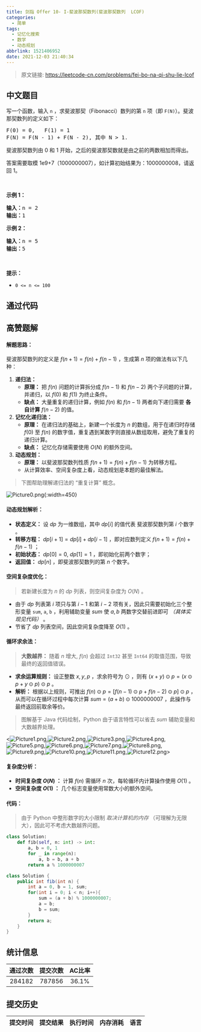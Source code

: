```yaml
---
title: 剑指 Offer 10- I-斐波那契数列(斐波那契数列  LCOF)
categories:
  - 简单
tags:
  - 记忆化搜索
  - 数学
  - 动态规划
abbrlink: 1521406952
date: 2021-12-03 21:40:34
---
```


> 原文链接: https://leetcode-cn.com/problems/fei-bo-na-qi-shu-lie-lcof




## 中文题目
<div><p>写一个函数，输入 <code>n</code> ，求斐波那契（Fibonacci）数列的第 <code>n</code> 项（即 <code>F(N)</code>）。斐波那契数列的定义如下：</p>

<pre>
F(0) = 0,   F(1) = 1
F(N) = F(N - 1) + F(N - 2), 其中 N > 1.</pre>

<p>斐波那契数列由 0 和 1 开始，之后的斐波那契数就是由之前的两数相加而得出。</p>

<p>答案需要取模 1e9+7（1000000007），如计算初始结果为：1000000008，请返回 1。</p>

<p> </p>

<p><strong>示例 1：</strong></p>

<pre>
<strong>输入：</strong>n = 2
<strong>输出：</strong>1
</pre>

<p><strong>示例 2：</strong></p>

<pre>
<strong>输入：</strong>n = 5
<strong>输出：</strong>5
</pre>

<p> </p>

<p><strong>提示：</strong></p>

<ul>
	<li><code>0 <= n <= 100</code></li>
</ul>
</div>

## 通过代码
<RecoDemo>
</RecoDemo>


## 高赞题解
#### 解题思路：

斐波那契数列的定义是 $f(n + 1) = f(n) + f(n - 1)$ ，生成第 $n$ 项的做法有以下几种：
1. **递归法：**
    - **原理：** 把 $f(n)$ 问题的计算拆分成 $f(n-1)$ 和 $f(n-2)$ 两个子问题的计算，并递归，以 $f(0)$ 和 $f(1)$ 为终止条件。
    - **缺点：** 大量重复的递归计算，例如 $f(n)$ 和 $f(n - 1)$ 两者向下递归需要 **各自计算** $f(n - 2)$ 的值。
2. **记忆化递归法：**
    - **原理：** 在递归法的基础上，新建一个长度为 $n$ 的数组，用于在递归时存储 $f(0)$ 至 $f(n)$ 的数字值，重复遇到某数字则直接从数组取用，避免了重复的递归计算。
    - **缺点：** 记忆化存储需要使用 $O(N)$ 的额外空间。
3. **动态规划：**
    - **原理：** 以斐波那契数列性质 $f(n + 1) = f(n) + f(n - 1)$ 为转移方程。
    - 从计算效率、空间复杂度上看，动态规划是本题的最佳解法。

> 下图帮助理解递归法的 “重复计算” 概念。

![Picture0.png](../images/fei-bo-na-qi-shu-lie-lcof-0.png){:width=450}

#### 动态规划解析：

- **状态定义：** 设 $dp$ 为一维数组，其中 $dp[i]$ 的值代表 斐波那契数列第 $i$ 个数字 。
- **转移方程：** $dp[i + 1] = dp[i] + dp[i - 1]$ ，即对应数列定义 $f(n + 1) = f(n) + f(n - 1)$ ；
- **初始状态：** $dp[0] = 0$, $dp[1] = 1$ ，即初始化前两个数字；
- **返回值：** $dp[n]$ ，即斐波那契数列的第 $n$ 个数字。

#### 空间复杂度优化：

> 若新建长度为 $n$ 的 $dp$ 列表，则空间复杂度为 $O(N)$ 。
- 由于 $dp$ 列表第 $i$ 项只与第 $i-1$ 和第 $i-2$ 项有关，因此只需要初始化三个整形变量 `sum`, `a`, `b` ，利用辅助变量 $sum$ 使 $a, b$ 两数字交替前进即可 *（具体实现见代码）* 。
- 节省了 $dp$ 列表空间，因此空间复杂度降至 $O(1)$ 。

#### 循环求余法：

> **大数越界：** 随着 $n$ 增大, $f(n)$ 会超过 `Int32` 甚至 `Int64` 的取值范围，导致最终的返回值错误。 
- **求余运算规则：** 设正整数 $x, y, p$ ，求余符号为 $\odot$ ，则有 $(x + y) \odot p = (x \odot p + y \odot p) \odot p$ 。
- **解析：** 根据以上规则，可推出 $f(n) \odot p = [f(n-1) \odot p + f(n-2) \odot p] \odot p$ ，从而可以在循环过程中每次计算 $sum = (a + b) \odot 1000000007$ ，此操作与最终返回前取余等价。

> 图解基于 Java 代码绘制，Python 由于语言特性可以省去 $sum$ 辅助变量和大数越界处理。

<![Picture1.png](../images/fei-bo-na-qi-shu-lie-lcof-1.png),![Picture2.png](../images/fei-bo-na-qi-shu-lie-lcof-2.png),![Picture3.png](../images/fei-bo-na-qi-shu-lie-lcof-3.png),![Picture4.png](../images/fei-bo-na-qi-shu-lie-lcof-4.png),![Picture5.png](../images/fei-bo-na-qi-shu-lie-lcof-5.png),![Picture6.png](../images/fei-bo-na-qi-shu-lie-lcof-6.png),![Picture7.png](../images/fei-bo-na-qi-shu-lie-lcof-7.png),![Picture8.png](../images/fei-bo-na-qi-shu-lie-lcof-8.png),![Picture9.png](../images/fei-bo-na-qi-shu-lie-lcof-9.png),![Picture10.png](../images/fei-bo-na-qi-shu-lie-lcof-10.png),![Picture11.png](../images/fei-bo-na-qi-shu-lie-lcof-11.png),![Picture12.png](../images/fei-bo-na-qi-shu-lie-lcof-12.png)>

#### 复杂度分析：

- **时间复杂度 $O(N)$ ：** 计算 $f(n)$ 需循环 $n$ 次，每轮循环内计算操作使用 $O(1)$ 。
- **空间复杂度 $O(1)$ ：** 几个标志变量使用常数大小的额外空间。

#### 代码：

> 由于 Python 中整形数字的大小限制 *取决计算机的内存* （可理解为无限大），因此可不考虑大数越界问题。

```python []
class Solution:
    def fib(self, n: int) -> int:
        a, b = 0, 1
        for _ in range(n):
            a, b = b, a + b
        return a % 1000000007
```

```java []
class Solution {
    public int fib(int n) {
        int a = 0, b = 1, sum;
        for(int i = 0; i < n; i++){
            sum = (a + b) % 1000000007;
            a = b;
            b = sum;
        }
        return a;
    }
}
```

## 统计信息
| 通过次数 | 提交次数 | AC比率 |
| :------: | :------: | :------: |
|    284182    |    787856    |   36.1%   |

## 提交历史
| 提交时间 | 提交结果 | 执行时间 |  内存消耗  | 语言 |
| :------: | :------: | :------: | :--------: | :--------: |
